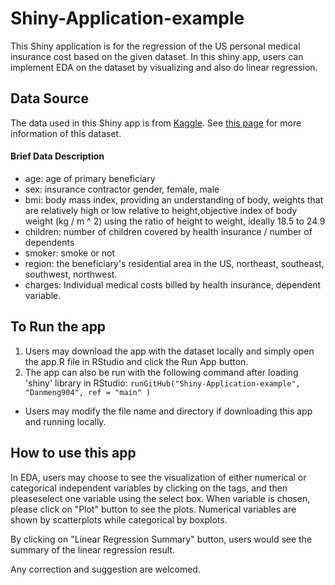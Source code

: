 # Shiny-Application-example
This Shiny application is for the regression of the US personal medical insurance cost  based on the given dataset. In this shiny app, users can implement EDA on the dataset by visualizing and also do linear regression.
## Data Source
The data used in this Shiny app is from [Kaggle](https://www.kaggle.com/). See [this page](https://www.kaggle.com/mirichoi0218/insurance) for more information of this dataset.
#### Brief Data Description
- age: age of primary beneficiary
- sex: insurance contractor gender, female, male
- bmi: body mass index, providing an understanding of body, weights that are relatively high or low relative to height,objective index of body weight (kg / m ^ 2) using the ratio of height to weight, ideally 18.5 to 24.9
- children: number of children covered by health insurance / number of dependents
- smoker: smoke or not
- region: the beneficiary's residential area in the US, northeast, southeast, southwest, northwest.
- charges: Individual medical costs billed by health insurance, dependent variable.
## To Run the app
1. Users may download the app with the dataset locally and simply open the app.R file in RStudio and click the Run App button.
2. The app can also be run with the following command after loading 'shiny' library in RStudio:
`runGitHub("Shiny-Application-example", "Danmeng904", ref = "main" )`
- Users may modify the file name and directory if downloading this app and running locally.
## How to use this app
In EDA, users may choose to see the visualization of either numerical or categorical independent variables by clicking on the tags, and then pleaseselect one variable using the select box. When variable is chosen, please click on "Plot" button to see the plots. Numerical variables are shown by scatterplots while categorical by boxplots.

By clicking on "Linear Regression Summary" button, users would see the summary of the linear regression result.

Any correction and suggestion are welcomed.
